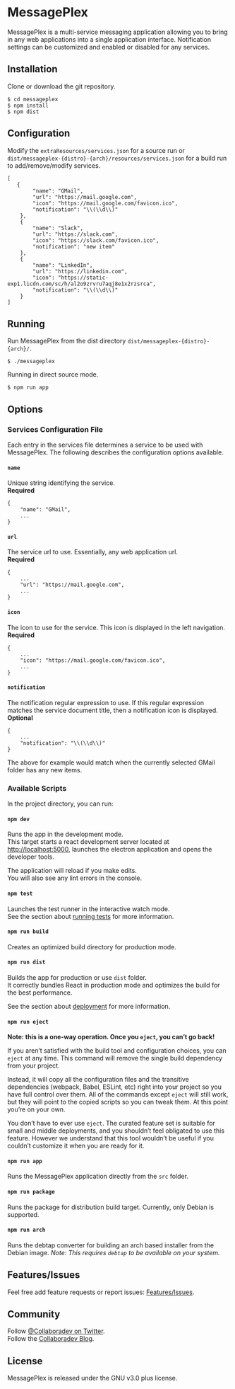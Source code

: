 # MessagePlex

MessagePlex is a multi-service messaging application allowing you to bring in any web applications into a single application interface. Notification settings can be customized and enabled or disabled for any services.

## Installation

Clone or download the git repository.

    $ cd messageplex
    $ npm install
    $ npm dist

## Configuration

Modify the `extraResources/services.json` for a source run or `dist/messageplex-{distro}-{arch}/resources/services.json` for a build run to add/remove/modify services.

    [
	   {
            "name": "GMail",
            "url": "https://mail.google.com",
            "icon": "https://mail.google.com/favicon.ico",
            "notification": "\\(\\d\\)"
        },
        {
            "name": "Slack",
            "url": "https://slack.com",
            "icon": "https://slack.com/favicon.ico",
            "notification": "new item"
        },
        {
            "name": "LinkedIn",
            "url": "https://linkedin.com",
            "icon": "https://static-exp1.licdn.com/sc/h/al2o9zrvru7aqj8e1x2rzsrca",
            "notification": "\\(\\d\\)"
        }
    ]

## Running

Run MessagePlex from the dist directory `dist/messageplex-{distro}-{arch}/`.

    $ ./messageplex

Running in direct source mode.

    $ npm run app

## Options

### Services Configuration File

Each entry in the services file determines a service to be used with MessagePlex.  The following describes the configuration options available.

#### `name`
Unique string identifying the service.\
**Required**

    {
        "name": "GMail",
        ...
    }

#### `url`
The service url to use.  Essentially, any web application url.\
**Required**

    {
        ...
        "url": "https://mail.google.com",
        ...
    }

#### `icon`
The icon to use for the service.  This icon is displayed in the left navigation.\
**Required**

    {
        ...
        "icon": "https://mail.google.com/favicon.ico",
        ...
    }

#### `notification`
The notification regular expression to use.  If this regular expression matches the service document title, then a notification icon is displayed.\
**Optional**

    {
        ...
        "notification": "\\(\\d\\)"
    }

The above for example would match when the currently selected GMail folder has any new items.


### Available Scripts

In the project directory, you can run:

#### `npm dev`

Runs the app in the development mode.\
This target starts a react development server located at [http://localhost:5000](http://localhost:5000), launches the electron application and opens the developer tools.

The application will reload if you make edits.\
You will also see any lint errors in the console.

#### `npm test`

Launches the test runner in the interactive watch mode.\
See the section about [running tests](https://facebook.github.io/create-react-app/docs/running-tests) for more information.

#### `npm run build`

Creates an optimized build directory for production mode.

#### `npm run dist`

Builds the app for production or use `dist` folder.\
It correctly bundles React in production mode and optimizes the build for the best performance.

See the section about [deployment](https://facebook.github.io/create-react-app/docs/deployment) for more information.

#### `npm run eject`

**Note: this is a one-way operation. Once you `eject`, you can’t go back!**

If you aren’t satisfied with the build tool and configuration choices, you can `eject` at any time. This command will remove the single build dependency from your project.

Instead, it will copy all the configuration files and the transitive dependencies (webpack, Babel, ESLint, etc) right into your project so you have full control over them. All of the commands except `eject` will still work, but they will point to the copied scripts so you can tweak them. At this point you’re on your own.

You don’t have to ever use `eject`. The curated feature set is suitable for small and middle deployments, and you shouldn’t feel obligated to use this feature. However we understand that this tool wouldn’t be useful if you couldn’t customize it when you are ready for it.

#### `npm run app`

Runs the MessagePlex application directly from the `src` folder.

#### `npm run package`

Runs the package for distribution build target.  Currently, only Debian is supported.

#### `npm run arch`

Runs the debtap converter for building an arch based installer from the Debian image.  _Note: This requires `debtap` to be available on your system._

## Features/Issues

Feel free add feature requests or report issues: [Features/Issues](https://github.com/godlikemouse/messageplex/issues).

## Community

Follow [@Collaboradev on Twitter](https://twitter.com/collaboradev).\
Follow the [Collaboradev Blog](https://collaboradev.com).

## License

MessagePlex is released under the GNU v3.0 plus license.
